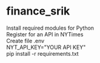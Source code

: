 # finance_srik<br>
Install required modules for Python<br>
Register for an API in NYTimes<br>
Create file .env<br>
NYT_API_KEY="YOUR API KEY"<br>
pip install -r requirements.txt<br>
